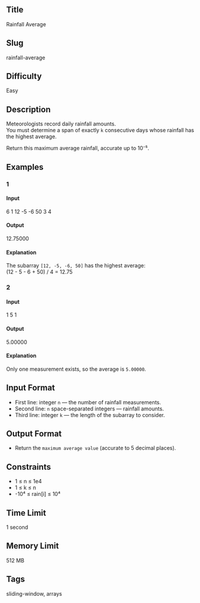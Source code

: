 ## Title
Rainfall Average

## Slug
rainfall-average

## Difficulty
Easy

## Description

Meteorologists record daily rainfall amounts.  
You must determine a span of exactly `k` consecutive days whose rainfall has the highest average.

Return this maximum average rainfall, accurate up to 10⁻⁵.

## Examples

### 1

#### Input

6
1 12 -5 -6 50 3
4

#### Output

12.75000

#### Explanation

The subarray `[12, -5, -6, 50]` has the highest average:  
(12 - 5 - 6 + 50) / 4 = 12.75

### 2

#### Input

1
5
1

#### Output

5.00000

#### Explanation

Only one measurement exists, so the average is `5.00000`.

## Input Format  

- First line: integer `n` — the number of rainfall measurements.  
- Second line: `n` space-separated integers — rainfall amounts.  
- Third line: integer `k` — the length of the subarray to consider.

## Output Format  

- Return the `maximum average value` (accurate to 5 decimal places).  

## Constraints  

- 1 ≤ n ≤ 1e4
- 1 ≤ k ≤ n  
- -10⁴ ≤ rain[i] ≤ 10⁴  

## Time Limit

1 second

## Memory Limit

512 MB

## Tags

sliding-window, arrays
